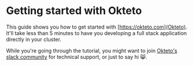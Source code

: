 # Getting started with Okteto

This guide shows you how to get started with [https://okteto.com](Okteto). It'll take less than 5 minutes to have you developing a full stack application directly in your cluster. 

While you're going through the tutorial, you might want to join [Okteto's slack community](https://okteto-community.slack.com/join/shared_invite/enQtNDg3MTMyMzA1OTg3LTY1NzE0MGM5YjMwOTAzN2YxZTU3ZjkzNTNkM2Y1YmJjMjlkODU5Mzc1YzY0OThkNWRhYzhkMTM2NWFlY2RkMDk") for technical support, or just to say hi 😸.